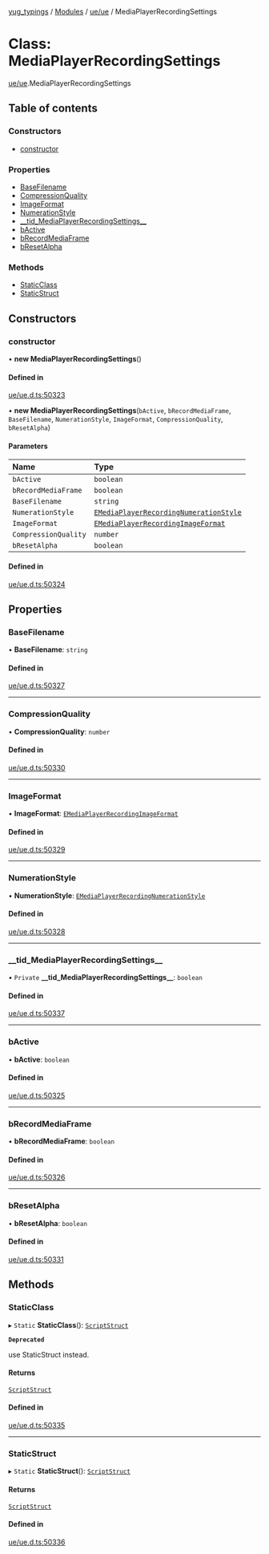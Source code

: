[yug_typings](../README.md) / [Modules](../modules.md) / [ue/ue](../modules/ue_ue.md) / MediaPlayerRecordingSettings

# Class: MediaPlayerRecordingSettings

[ue/ue](../modules/ue_ue.md).MediaPlayerRecordingSettings

## Table of contents

### Constructors

- [constructor](ue_ue.MediaPlayerRecordingSettings.md#constructor)

### Properties

- [BaseFilename](ue_ue.MediaPlayerRecordingSettings.md#basefilename)
- [CompressionQuality](ue_ue.MediaPlayerRecordingSettings.md#compressionquality)
- [ImageFormat](ue_ue.MediaPlayerRecordingSettings.md#imageformat)
- [NumerationStyle](ue_ue.MediaPlayerRecordingSettings.md#numerationstyle)
- [\_\_tid\_MediaPlayerRecordingSettings\_\_](ue_ue.MediaPlayerRecordingSettings.md#__tid_mediaplayerrecordingsettings__)
- [bActive](ue_ue.MediaPlayerRecordingSettings.md#bactive)
- [bRecordMediaFrame](ue_ue.MediaPlayerRecordingSettings.md#brecordmediaframe)
- [bResetAlpha](ue_ue.MediaPlayerRecordingSettings.md#bresetalpha)

### Methods

- [StaticClass](ue_ue.MediaPlayerRecordingSettings.md#staticclass)
- [StaticStruct](ue_ue.MediaPlayerRecordingSettings.md#staticstruct)

## Constructors

### constructor

• **new MediaPlayerRecordingSettings**()

#### Defined in

[ue/ue.d.ts:50323](https://github.com/YugMetaverse/yug_typings/blob/b7d9b19/ue/ue.d.ts#L50323)

• **new MediaPlayerRecordingSettings**(`bActive`, `bRecordMediaFrame`, `BaseFilename`, `NumerationStyle`, `ImageFormat`, `CompressionQuality`, `bResetAlpha`)

#### Parameters

| Name | Type |
| :------ | :------ |
| `bActive` | `boolean` |
| `bRecordMediaFrame` | `boolean` |
| `BaseFilename` | `string` |
| `NumerationStyle` | [`EMediaPlayerRecordingNumerationStyle`](../enums/ue_ue.EMediaPlayerRecordingNumerationStyle.md) |
| `ImageFormat` | [`EMediaPlayerRecordingImageFormat`](../enums/ue_ue.EMediaPlayerRecordingImageFormat.md) |
| `CompressionQuality` | `number` |
| `bResetAlpha` | `boolean` |

#### Defined in

[ue/ue.d.ts:50324](https://github.com/YugMetaverse/yug_typings/blob/b7d9b19/ue/ue.d.ts#L50324)

## Properties

### BaseFilename

• **BaseFilename**: `string`

#### Defined in

[ue/ue.d.ts:50327](https://github.com/YugMetaverse/yug_typings/blob/b7d9b19/ue/ue.d.ts#L50327)

___

### CompressionQuality

• **CompressionQuality**: `number`

#### Defined in

[ue/ue.d.ts:50330](https://github.com/YugMetaverse/yug_typings/blob/b7d9b19/ue/ue.d.ts#L50330)

___

### ImageFormat

• **ImageFormat**: [`EMediaPlayerRecordingImageFormat`](../enums/ue_ue.EMediaPlayerRecordingImageFormat.md)

#### Defined in

[ue/ue.d.ts:50329](https://github.com/YugMetaverse/yug_typings/blob/b7d9b19/ue/ue.d.ts#L50329)

___

### NumerationStyle

• **NumerationStyle**: [`EMediaPlayerRecordingNumerationStyle`](../enums/ue_ue.EMediaPlayerRecordingNumerationStyle.md)

#### Defined in

[ue/ue.d.ts:50328](https://github.com/YugMetaverse/yug_typings/blob/b7d9b19/ue/ue.d.ts#L50328)

___

### \_\_tid\_MediaPlayerRecordingSettings\_\_

• `Private` **\_\_tid\_MediaPlayerRecordingSettings\_\_**: `boolean`

#### Defined in

[ue/ue.d.ts:50337](https://github.com/YugMetaverse/yug_typings/blob/b7d9b19/ue/ue.d.ts#L50337)

___

### bActive

• **bActive**: `boolean`

#### Defined in

[ue/ue.d.ts:50325](https://github.com/YugMetaverse/yug_typings/blob/b7d9b19/ue/ue.d.ts#L50325)

___

### bRecordMediaFrame

• **bRecordMediaFrame**: `boolean`

#### Defined in

[ue/ue.d.ts:50326](https://github.com/YugMetaverse/yug_typings/blob/b7d9b19/ue/ue.d.ts#L50326)

___

### bResetAlpha

• **bResetAlpha**: `boolean`

#### Defined in

[ue/ue.d.ts:50331](https://github.com/YugMetaverse/yug_typings/blob/b7d9b19/ue/ue.d.ts#L50331)

## Methods

### StaticClass

▸ `Static` **StaticClass**(): [`ScriptStruct`](ue_ue.ScriptStruct.md)

**`Deprecated`**

use StaticStruct instead.

#### Returns

[`ScriptStruct`](ue_ue.ScriptStruct.md)

#### Defined in

[ue/ue.d.ts:50335](https://github.com/YugMetaverse/yug_typings/blob/b7d9b19/ue/ue.d.ts#L50335)

___

### StaticStruct

▸ `Static` **StaticStruct**(): [`ScriptStruct`](ue_ue.ScriptStruct.md)

#### Returns

[`ScriptStruct`](ue_ue.ScriptStruct.md)

#### Defined in

[ue/ue.d.ts:50336](https://github.com/YugMetaverse/yug_typings/blob/b7d9b19/ue/ue.d.ts#L50336)
